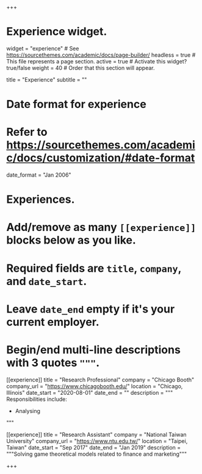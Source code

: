 +++
# Experience widget.
widget = "experience"  # See https://sourcethemes.com/academic/docs/page-builder/
headless = true  # This file represents a page section.
active = true  # Activate this widget? true/false
weight = 40  # Order that this section will appear.

title = "Experience"
subtitle = ""

# Date format for experience
#   Refer to https://sourcethemes.com/academic/docs/customization/#date-format
date_format = "Jan 2006"

# Experiences.
#   Add/remove as many `[[experience]]` blocks below as you like.
#   Required fields are `title`, `company`, and `date_start`.
#   Leave `date_end` empty if it's your current employer.
#   Begin/end multi-line descriptions with 3 quotes `"""`.
[[experience]]
  title = "Research Professional"
  company = "Chicago Booth"
  company_url = "https://www.chicagobooth.edu/"
  location = "Chicago, Illinois"
  date_start = "2020-08-01"
  date_end = ""
  description = """
  Responsibilities include:
  
  * Analysing
  
  """

[[experience]]
  title = "Research Assistant"
  company = "National Taiwan University"
  company_url = "https://www.ntu.edu.tw/"
  location = "Taipei, Taiwan"
  date_start = "Sep 2017"
  date_end = "Jan 2019"
  description = """Solving game theoretical models related to finance and marketing"""

+++
